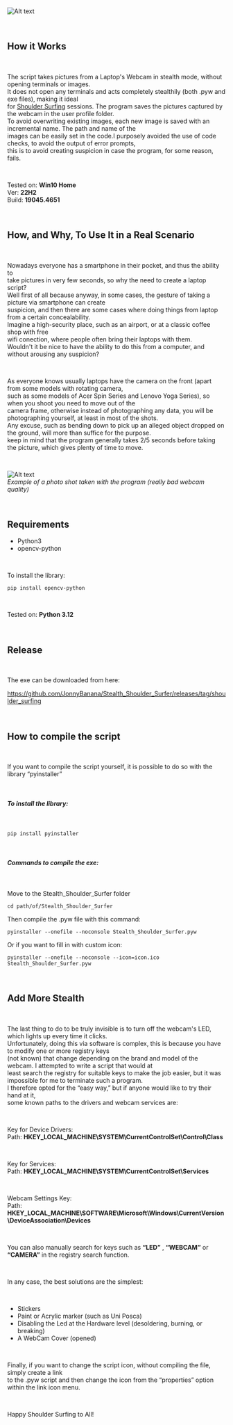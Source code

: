</BR>

![Alt text](https://raw.githubusercontent.com/JonnyBanana/Stealth_Shoulder_Surfer/main/img/asciilog.PNG)

</BR>

<h2>How it Works</h2>

</BR>

The script  takes pictures from a Laptop's Webcam in stealth mode, without opening terminals or images.</BR>
It does not open any terminals and acts completely stealthily (both .pyw and exe files), making it ideal </BR>
for <a href="https://en.wikipedia.org/wiki/Shoulder_surfing_(computer_security)">Shoulder Surfing</a> sessions.
The program saves the pictures captured by the webcam in the user profile folder. </BR>
To avoid overwriting existing images, each new image is saved with an incremental name. The path and name of the</BR>
images can be easily set in the code.I purposely avoided the use of code checks, to avoid the output of error prompts,</BR>
this is to avoid creating suspicion in case the program, for some reason, fails.

</BR>

Tested on: <b>Win10 Home</b> </BR>
Ver: <b>22H2</b> </BR>
Build: <b>19045.4651</b>

</BR>

<h2>How, and Why, To Use It in a Real Scenario</h2>

</BR>

Nowadays everyone has a smartphone in their pocket, and thus the ability to </BR>
take pictures in very few seconds, so why the need to create a laptop script?</BR>
Well first of all because anyway, in some cases, the gesture of taking a picture via smartphone can create </BR>
suspicion, and then there are some cases where doing things from laptop from a certain concealability.</BR>
Imagine a high-security place, such as an airport, or at a classic coffee shop with free</BR>
wifi conection, where people often bring their laptops with them.</BR>
Wouldn't it be nice to have the ability to do this from a computer, and without arousing any suspicion?

</BR>

As everyone knows usually laptops have the camera on the front (apart from some models with rotating camera, </BR>
such as some models of Acer Spin Series and Lenovo Yoga Series), so when you shoot you need to move out of the</BR>
camera frame, otherwise instead of photographing any data, you will be photographing yourself, at least in most of the shots.</BR>
Any excuse, such as bending down to pick up an alleged object dropped on the ground, will more than suffice for the purpose.</BR>
keep in mind that the program generally takes 2/5 seconds before taking the picture, which gives plenty of time to move.

</BR>

![Alt text](https://raw.githubusercontent.com/JonnyBanana/Stealth_Shoulder_Surfer/main/img/no_data_here.jpg) </br>
<i style="font.size:3px">Example of a photo shot taken with the program (really bad webcam quality)</i>


</BR>


<h2>Requirements</h2>

* Python3
* opencv-python

</BR>  

To install the library:</BR> 


```pip install opencv-python```


</BR> 

Tested on: <b>Python 3.12</b>

</BR> 


<h2>Release</h2>

</BR> 

The exe can be downloaded from here:</BR> 

https://github.com/JonnyBanana/Stealth_Shoulder_Surfer/releases/tag/shoulder_surfing

</BR> 

<h2>How to compile the script</h2>

</BR> 

If you want to compile the script yourself, it is possible to do so with the library “pyinstaller”

</BR>

<h5>To install the library:</h5>

</BR> 

```pip install pyinstaller```

</BR>

<h5>Commands to compile the exe:</h5></BR>

Move to the Stealth_Shoulder_Surfer folder</BR> 

```cd path/of/Stealth_Shoulder_Surfer```</BR> 

Then compile the .pyw file with this command:</BR> 

```pyinstaller --onefile --noconsole Stealth_Shoulder_Surfer.pyw```</BR> 

Or if you want to fill in with custom icon:</BR> 

```pyinstaller --onefile --noconsole --icon=icon.ico Stealth_Shoulder_Surfer.pyw```


</BR> 


<h2>Add More Stealth</h2>

</BR> 

The last thing to do to be truly invisible is to turn off the webcam's LED, which lights up every time it clicks. </BR> 
Unfortunately, doing this via software is complex, this is because you have to modify one or more registry keys</BR> 
(not known) that change depending on the brand and model of the webcam. I attempted to write a script that would at </BR> 
least search the registry for suitable keys to make the job easier, but it was impossible for me to terminate such a program.</BR> 
I therefore opted for the “easy way,” but if anyone would like to try their hand at it, </BR> 
some known paths to the drivers and webcam services are:

</BR> 

Key for Device Drivers: </BR> 
Path: <b>HKEY_LOCAL_MACHINE\SYSTEM\CurrentControlSet\Control\Class</b>

</BR> 

Key for Services: </BR> 
Path: <b>HKEY_LOCAL_MACHINE\SYSTEM\CurrentControlSet\Services</b>

</BR> 

Webcam Settings Key:</BR>
Path: <b>HKEY_LOCAL_MACHINE\SOFTWARE\Microsoft\Windows\CurrentVersion\DeviceAssociation\Devices</b>

</BR>

You can also manually search for keys such as <b>“LED”</b>  , <b>“WEBCAM”</b> or <b>“CAMERA”</b> in the registry search function.

</BR>

In any case, the best solutions are the simplest:


</BR>

* Stickers</BR>
* Paint or Acrylic marker (such as Uni Posca) </BR>
* Disabling the Led at the Hardware level (desoldering, burning, or breaking) </BR>
* A WebCam Cover (opened) </BR>

</BR>

Finally, if you want to change the script icon, without compiling the file, simply create a link</BR>
to the .pyw script and then change the icon from the “properties” option within the link icon menu.

</BR>

Happy Shoulder Surfing to All!

</BR>




